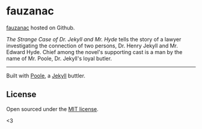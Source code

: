 # fauzanac 

[fauzanac](fauzana.com) hosted on Github.


*The Strange Case of Dr. Jekyll and Mr. Hyde* tells the story of a lawyer investigating the connection of two persons, Dr. Henry Jekyll and Mr. Edward Hyde. Chief among the novel's supporting cast is a man by the name of Mr. Poole, Dr. Jekyll's loyal butler.

-----

Built with [Poole](https://github.com/poole/), a [Jekyll](http://jekyllrb.com) buttler.


## License

Open sourced under the [MIT license](LICENSE.md).

<3
